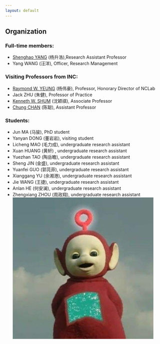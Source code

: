 ```yaml
---
layout: default
---
```


## Organization

### Full-time members:

- [Shenghao YANG](https://shhyang.github.io/) (杨升浩),Research Assistant Professor
- Yang WANG (汪洋), Officer, Research Management

### Visiting Professors from INC:

- [Raymond W. YEUNG](https://www.ie.cuhk.edu.hk/people/raymond.shtml) (杨伟豪), Professor, Honorary Director of NCLab
- Jack ZHU (朱健), Professor of Practice
- [Kenneth W. SHUM](http://www.ie.cuhk.edu.hk/people/wkshum.shtml) (沈颖祺), Associate Professor
- [Chung CHAN](http://home.ie.cuhk.edu.hk/~cchan/) (陈聪), Assistant Professor


### Students:

- Jun MA (马骏), PhD student
- Yanyan DONG (董岩岩), visiting student
- Licheng MAO (毛力成), undergraduate research assistant
- Xuan HUANG (黄轩) , undergraduate research assistant
- Yuezhan TAO (陶岳瞻), undergraduate research assistant
- Sheng JIN (金盛), undergraduate research assistant
- Yuanfei GUO (郭芫菲), undergraduate research assistant
- Xianggang YU (余湘港), undergraduate research assistant
- Jie WANG (王捷), undergraduate research assistant
- Anlan HE (何安澜), undergraduate research assistant
- Zhengxiang ZHOU (周政翔), undergraduate research assistant
![image](http://github.com/shhyang/nclab/raw/master/people/photos/timg.jpeg)
